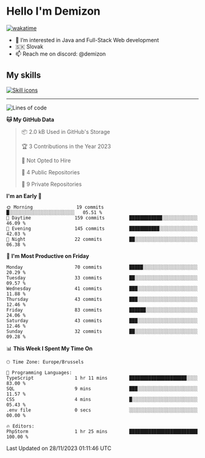 # Hello I'm Demizon
[![wakatime](https://wakatime.com/badge/user/6ad1949f-d6d7-44f9-9eee-c35e54cc499b.svg)](https://wakatime.com/@6ad1949f-d6d7-44f9-9eee-c35e54cc499b)
- 👀 I’m interested in Java and Full-Stack Web development
- 🇸🇰 Slovak
- 📫 Reach me on discord: @demizon

## My skills
[![Skill icons](https://skillicons.dev/icons?i=java,js,ts,html,css,react,nextjs,tailwind,supabase,py,git,docker,linux,mysql,postgres,mongo&theme=dark)](https://github.com/Demizon3433)

---

<!--START_SECTION:waka-->
![Lines of code](https://img.shields.io/badge/From%20Hello%20World%20I%27ve%20Written-85.0%20thousand%20lines%20of%20code-blue)

**🐱 My GitHub Data** 

> 📦 2.0 kB Used in GitHub's Storage 
 > 
> 🏆 3 Contributions in the Year 2023
 > 
> 🚫 Not Opted to Hire
 > 
> 📜 4 Public Repositories 
 > 
> 🔑 9 Private Repositories 
 > 
**I'm an Early 🐤** 

```text
🌞 Morning                19 commits          █░░░░░░░░░░░░░░░░░░░░░░░░   05.51 % 
🌆 Daytime                159 commits         ████████████░░░░░░░░░░░░░   46.09 % 
🌃 Evening                145 commits         ███████████░░░░░░░░░░░░░░   42.03 % 
🌙 Night                  22 commits          ██░░░░░░░░░░░░░░░░░░░░░░░   06.38 % 
```
📅 **I'm Most Productive on Friday** 

```text
Monday                   70 commits          █████░░░░░░░░░░░░░░░░░░░░   20.29 % 
Tuesday                  33 commits          ██░░░░░░░░░░░░░░░░░░░░░░░   09.57 % 
Wednesday                41 commits          ███░░░░░░░░░░░░░░░░░░░░░░   11.88 % 
Thursday                 43 commits          ███░░░░░░░░░░░░░░░░░░░░░░   12.46 % 
Friday                   83 commits          ██████░░░░░░░░░░░░░░░░░░░   24.06 % 
Saturday                 43 commits          ███░░░░░░░░░░░░░░░░░░░░░░   12.46 % 
Sunday                   32 commits          ██░░░░░░░░░░░░░░░░░░░░░░░   09.28 % 
```


📊 **This Week I Spent My Time On** 

```text
🕑︎ Time Zone: Europe/Brussels

💬 Programming Languages: 
TypeScript               1 hr 11 mins        █████████████████████░░░░   83.00 % 
SQL                      9 mins              ███░░░░░░░░░░░░░░░░░░░░░░   11.57 % 
CSS                      4 mins              █░░░░░░░░░░░░░░░░░░░░░░░░   05.43 % 
.env file                0 secs              ░░░░░░░░░░░░░░░░░░░░░░░░░   00.00 % 

🔥 Editors: 
PhpStorm                 1 hr 25 mins        █████████████████████████   100.00 % 
```


 Last Updated on 28/11/2023 01:11:46 UTC
<!--END_SECTION:waka-->
